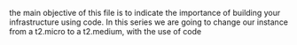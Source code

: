 the main objective of this file is to indicate the importance of building your infrastructure
using code. In this series we are going to change our instance from a t2.micro to a t2.medium, with the use of code
